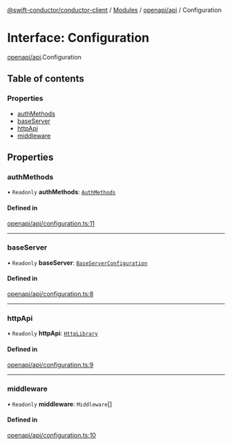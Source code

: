 [@swift-conductor/conductor-client](../README.md) / [Modules](../modules.md) / [openapi/api](../modules/openapi_api.md) / Configuration

# Interface: Configuration

[openapi/api](../modules/openapi_api.md).Configuration

## Table of contents

### Properties

- [authMethods](openapi_api.Configuration.md#authmethods)
- [baseServer](openapi_api.Configuration.md#baseserver)
- [httpApi](openapi_api.Configuration.md#httpapi)
- [middleware](openapi_api.Configuration.md#middleware)

## Properties

### authMethods

• `Readonly` **authMethods**: [`AuthMethods`](../modules/openapi_api.md#authmethods)

#### Defined in

[openapi/api/configuration.ts:11](https://github.com/swift-conductor/conductor-client-typescript/blob/d61717b/openapi/api/configuration.ts#L11)

___

### baseServer

• `Readonly` **baseServer**: [`BaseServerConfiguration`](openapi_api.BaseServerConfiguration.md)

#### Defined in

[openapi/api/configuration.ts:8](https://github.com/swift-conductor/conductor-client-typescript/blob/d61717b/openapi/api/configuration.ts#L8)

___

### httpApi

• `Readonly` **httpApi**: [`HttpLibrary`](openapi_api.HttpLibrary.md)

#### Defined in

[openapi/api/configuration.ts:9](https://github.com/swift-conductor/conductor-client-typescript/blob/d61717b/openapi/api/configuration.ts#L9)

___

### middleware

• `Readonly` **middleware**: `Middleware`[]

#### Defined in

[openapi/api/configuration.ts:10](https://github.com/swift-conductor/conductor-client-typescript/blob/d61717b/openapi/api/configuration.ts#L10)
